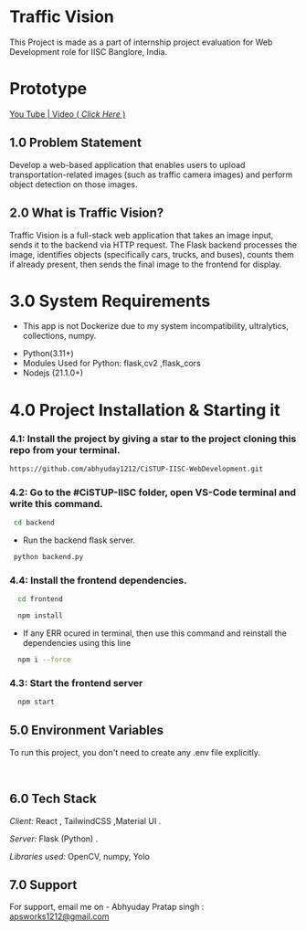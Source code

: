 # Traffic Vision

This Project is made as a part of internship project evaluation for Web Development role for IISC Banglore, India.

# Prototype
[You Tube | Video ( _Click Here_ )](https://youtu.be/FzVe_E0XTC4)

## 1.0 Problem Statement

Develop a web-based application that enables users to upload transportation-related images (such as traffic camera images) and perform object detection on those images.

## 2.0 What is Traffic Vision?

Traffic Vision is a full-stack web application that takes an image input, sends it to the backend via HTTP request. The Flask backend processes the image, identifies objects (specifically cars, trucks, and buses), counts them if already present, then sends the final image to the frontend for display.

# 3.0 System Requirements
* This app is not Dockerize due to my system incompatibility, ultralytics, collections, numpy.

- Python(3.11+)
- Modules Used for Python: flask,cv2 ,flask_cors
- Nodejs (21.1.0+)


# 4.0 Project Installation & Starting it

### 4.1: Install the project by giving a star to the project cloning this repo from your terminal.

```bash
https://github.com/abhyuday1212/CiSTUP-IISC-WebDevelopment.git
```


### 4.2: Go to the #CiSTUP-IISC folder, open VS-Code terminal and write this command.
 ``` bash
  cd backend
```

- Run the backend flask server.
 ``` bash
  python backend.py
```
 
### 4.4: Install the frontend dependencies.

```bash
  cd frontend
```

```bash
  npm install
```
- If any ERR ocured in terminal, then use this command and reinstall the dependencies using this line
```bash
  npm i --force
```

### 4.3: Start the frontend server
```bash
  npm start
```

## 5.0 Environment Variables
To run this project, you don't need to create any .env file explicitly.

</br>
  
## 6.0 Tech Stack

_Client:_ React , TailwindCSS ,Material UI .

_Server:_ Flask (Python) .

_Libraries used:_ OpenCV, numpy, Yolo


## 7.0 Support

For support, email me on -
Abhyuday Pratap singh : apsworks1212@gmail.com
</br>
 
 
